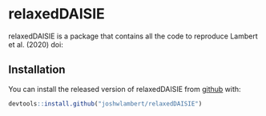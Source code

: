 
# relaxedDAISIE

<!-- badges: start -->
<!-- badges: end -->

relaxedDAISIE is a package that contains all the code to reproduce Lambert
et al. (2020) doi:

## Installation

You can install the released version of relaxedDAISIE from [github](https://github.com/joshwlambert/relaxedDAISIE) with:

``` r
devtools::install.github("joshwlambert/relaxedDAISIE")
```

